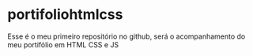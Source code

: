 # portifoliohtmlcss
Esse é o meu primeiro repositório no github, será o acompanhamento do meu portifólio em HTML CSS e JS
